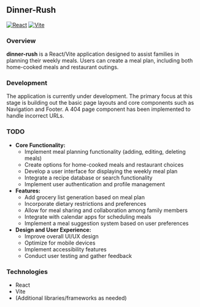 ## Dinner-Rush
[![React](https://img.shields.io/badge/React-blue)](https://reactjs.org/)
[![Vite](https://img.shields.io/badge/Vite-blue)](https://vitejs.dev/)

### Overview
**dinner-rush** is a React/Vite application designed to assist families in planning their weekly meals. Users can create a meal plan, including both home-cooked meals and restaurant outings. 

### Development
The application is currently under development. The primary focus at this stage is building out the basic page layouts and core components such as Navigation and Footer. A 404 page component has been implemented to handle incorrect URLs.

### TODO
* **Core Functionality:**
  * Implement meal planning functionality (adding, editing, deleting meals)
  * Create options for home-cooked meals and restaurant choices
  * Develop a user interface for displaying the weekly meal plan
  * Integrate a recipe database or search functionality
  * Implement user authentication and profile management
* **Features:**
  * Add grocery list generation based on meal plan
  * Incorporate dietary restrictions and preferences
  * Allow for meal sharing and collaboration among family members
  * Integrate with calendar apps for scheduling meals
  * Implement a meal suggestion system based on user preferences
* **Design and User Experience:**
  * Improve overall UI/UX design
  * Optimize for mobile devices
  * Implement accessibility features
  * Conduct user testing and gather feedback

### Technologies
* React
* Vite
* (Additional libraries/frameworks as needed)

